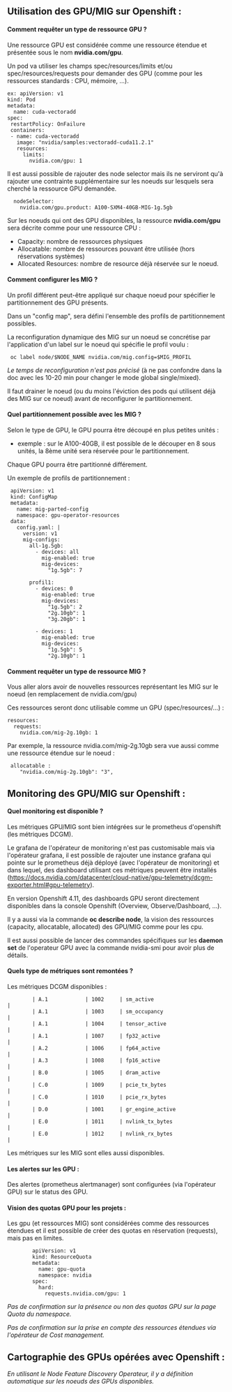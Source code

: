
## Utilisation des GPU/MIG sur Openshift :

#### Comment requêter un type de ressource GPU ?

Une ressource GPU est considérée comme une ressource étendue et présentée sous le nom **nvidia.com/gpu**.

Un pod va utiliser les champs spec/resources/limits et/ou spec/resources/requests pour demander des GPU (comme pour les ressources standards : CPU, mémoire, ...).

    ex: apiVersion: v1
    kind: Pod
    metadata:
      name: cuda-vectoradd
    spec:
     restartPolicy: OnFailure
     containers:
     - name: cuda-vectoradd
       image: "nvidia/samples:vectoradd-cuda11.2.1"
       resources:
         limits:
           nvidia.com/gpu: 1

Il est aussi possible de rajouter des node selector mais ils ne serviront qu'à rajouter une contrainte supplémentaire sur les noeuds sur lesquels sera cherché la ressource GPU demandée.

      nodeSelector:
        nvidia.com/gpu.product: A100-SXM4-40GB-MIG-1g.5gb

Sur les noeuds qui ont des GPU disponibles, la ressource **nvidia.com/gpu** sera décrite comme pour une ressource CPU :   
 * Capacity: nombre de ressources physiques   
 * Allocatable: nombre de ressources pouvant être utilisée (hors réservations systèmes)   
 * Allocated Resources: nombre de resource déjà réservée sur le noeud.   

#### Comment configurer les MIG ?

Un profil différent peut-être appliqué sur chaque noeud pour spécifier le partitionnement des GPU présents.

Dans un "config map", sera défini l'ensemble des profils de partitionnement possibles.
 
La reconfiguration dynamique des MIG sur un noeud se concrétise par l'application d'un label sur le noeud qui spécifie le profil voulu :    

     oc label node/$NODE_NAME nvidia.com/mig.config=$MIG_PROFIL    

_Le temps de reconfiguration n'est pas précisé_ (à ne pas confondre dans la doc avec les 10-20 min pour changer le mode global single/mixed).

Il faut drainer le noeud (ou du moins l'éviction des pods qui utilisent déjà des MIG sur ce noeud) avant de reconfigurer le partitionnement.
 
#### Quel partitionnement possible avec les MIG ?

Selon le type de GPU, le GPU pourra être découpé en plus petites unités : 

 * exemple : sur le A100-40GB, il est possible de le découper en 8 sous unités, la 8ème unité sera réservée pour le partitionnement.

Chaque GPU pourra être partitionné différement.
 
Un exemple de profils de partitionnement : 
 
     apiVersion: v1
     kind: ConfigMap
     metadata:
       name: mig-parted-config
       namespace: gpu-operator-resources
     data:
       config.yaml: |
         version: v1
         mig-configs:
           all-1g.5gb:
             - devices: all
               mig-enabled: true
               mig-devices:
                 "1g.5gb": 7

           profil1:
             - devices: 0
               mig-enabled: true
               mig-devices:
                 "1g.5gb": 2
                 "2g.10gb": 1
                 "3g.20gb": 1

             - devices: 1
               mig-enabled: true
               mig-devices:
                 "1g.5gb": 5
                 "2g.10gb": 1
 
#### Comment requêter un type de ressource MIG ?
 
Vous aller alors avoir de nouvelles ressources représentant les MIG sur le noeud (en remplacement de nvidia.com/gpu)

Ces ressources seront donc utilisable comme un GPU (spec/resources/...) :
 
    resources:
      requests:
        nvidia.com/mig-2g.10gb: 1

Par exemple, la ressource nvidia.com/mig-2g.10gb sera vue aussi comme une ressource étendue sur le noeud : 
 
     allocatable : 
        "nvidia.com/mig-2g.10gb": "3",

           
## Monitoring des GPU/MIG sur Openshift :

#### Quel monitoring est disponible ?

Les métriques GPU/MIG sont bien intégrées sur le prometheus d'openshift (les métriques DCGM). 

Le grafana de l'opérateur de monitoring n'est pas customisable mais via l'opérateur grafana, il est possible de rajouter une instance grafana qui pointe sur le prometheus déjà déployé (avec l'opérateur de monitoring) et dans lequel, des dashboard utilisant ces métriques peuvent être installés (https://docs.nvidia.com/datacenter/cloud-native/gpu-telemetry/dcgm-exporter.html#gpu-telemetry).

En version Openshift 4.11, des dashboards GPU seront directement disponibles dans la console Openshift (Overview, Observe/Dashboard, ...).

Il y a aussi via la commande **oc describe node**, la vision des ressources (capacity, allocatable, allocated) des GPU/MIG comme pour les cpu.

Il est aussi possible de lancer des commandes spécifiques sur les **daemon set** de l'operateur GPU avec la commande nvidia-smi pour avoir plus de détails.

#### Quels type de métriques sont remontées ?

Les métriques DCGM disponibles : 

            | A.1            | 1002     | sm_active                                            |
            | A.1            | 1003     | sm_occupancy                                         |
            | A.1            | 1004     | tensor_active                                        |
            | A.1            | 1007     | fp32_active                                          |
            | A.2            | 1006     | fp64_active                                          |
            | A.3            | 1008     | fp16_active                                          |
            | B.0            | 1005     | dram_active                                          |
            | C.0            | 1009     | pcie_tx_bytes                                        |
            | C.0            | 1010     | pcie_rx_bytes                                        |
            | D.0            | 1001     | gr_engine_active                                     |
            | E.0            | 1011     | nvlink_tx_bytes                                      |
            | E.0            | 1012     | nvlink_rx_bytes                                      |

Les métriques sur les MIG sont elles aussi disponibles.

#### Les alertes sur les GPU :

Des alertes (prometheus alertmanager) sont configurées (via l'opérateur GPU) sur le status des GPU.

#### Vision des quotas GPU pour les projets :

Les gpu (et ressources MIG) sont considérées comme des ressources étendues et il est possible de créer des quotas en réservation (requests), mais pas en limites.

            apiVersion: v1
            kind: ResourceQuota
            metadata:
              name: gpu-quota
              namespace: nvidia
            spec:
              hard:
                requests.nvidia.com/gpu: 1

_Pas de confirmation sur la présence ou non des quotas GPU sur la page Quota du namespace._

_Pas de confirmation sur la prise en compte des ressources étendues via l'opérateur de Cost management._

## Cartographie des GPUs opérées avec Openshift :

_En utilisant le Node Feature Discovery Operateur, il y a définition automatique sur les noeuds des GPUs disponibles._
 
